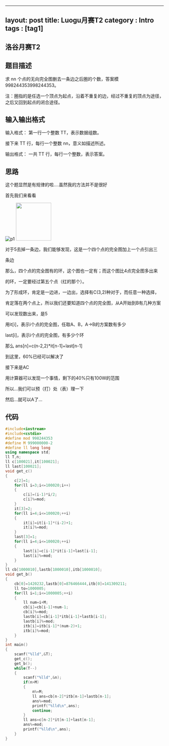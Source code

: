 
---
layout: post
title: Luogu&#x6708;&#x8D5B;T2
category : Intro 
tags : [tag1]
---


<link rel="stylesheet" href="/highlight/styles/default.css">
<script src="/highlight/highlight.pack.js"></script>
<script>hljs.initHighlightingOnLoad();</script>




## &#x6D1B;&#x8C37;&#x6708;&#x8D5B;T2



## &#x9898;&#x76EE;&#x63CF;&#x8FF0;

&#x6C42; nn &#x4E2A;&#x70B9;&#x7684;&#x65E0;&#x5411;&#x5B8C;&#x5168;&#x56FE;&#x5220;&#x53BB;&#x4E00;&#x6761;&#x8FB9;&#x4E4B;&#x540E;&#x5708;&#x7684;&#x4E2A;&#x6570;&#xFF0C;&#x7B54;&#x6848;&#x6A21; 998244353998244353&#x3002;

&#x6CE8;&#xFF1A;&#x5708;&#x6307;&#x7684;&#x662F;&#x4EFB;&#x9009;&#x4E00;&#x4E2A;&#x9876;&#x70B9;&#x4E3A;&#x8D77;&#x70B9;&#xFF0C;&#x6CBF;&#x7740;&#x4E0D;&#x91CD;&#x590D;&#x7684;&#x8FB9;&#xFF0C;&#x7ECF;&#x8FC7;&#x4E0D;&#x91CD;&#x590D;&#x7684;&#x9876;&#x70B9;&#x4E3A;&#x9014;&#x5F84;&#xFF0C;&#x4E4B;&#x540E;&#x53C8;&#x56DE;&#x5230;&#x8D77;&#x70B9;&#x7684;&#x95ED;&#x5408;&#x9014;&#x5F84;&#x3002;

## &#x8F93;&#x5165;&#x8F93;&#x51FA;&#x683C;&#x5F0F;

&#x8F93;&#x5165;&#x683C;&#x5F0F;&#xFF1A;
&#x7B2C;&#x4E00;&#x884C;&#x4E00;&#x4E2A;&#x6574;&#x6570; TT&#xFF0C;&#x8868;&#x793A;&#x6570;&#x636E;&#x7EC4;&#x6570;&#x3002;

&#x63A5;&#x4E0B;&#x6765; TT &#x884C;&#xFF0C;&#x6BCF;&#x884C;&#x4E00;&#x4E2A;&#x6574;&#x6570; nn&#xFF0C;&#x610F;&#x4E49;&#x5982;&#x63CF;&#x8FF0;&#x6240;&#x8FF0;&#x3002;

&#x8F93;&#x51FA;&#x683C;&#x5F0F;&#xFF1A;
&#x4E00;&#x5171; TT &#x884C;&#xFF0C;&#x6BCF;&#x884C;&#x4E00;&#x4E2A;&#x6574;&#x6570;&#xFF0C;&#x8868;&#x793A;&#x7B54;&#x6848;&#x3002;

## &#x601D;&#x8DEF;
&#x8FD9;&#x4E2A;&#x9898;&#x663E;&#x7136;&#x662F;&#x6709;&#x89C4;&#x5F8B;&#x7684;&#x5566;....&#x867D;&#x7136;&#x6211;&#x7684;&#x65B9;&#x6CD5;&#x5E76;&#x4E0D;&#x662F;&#x5F88;&#x597D;

&#x9996;&#x5148;&#x6211;&#x4EEC;&#x6765;&#x770B;&#x770B;

![p1](https://mlovtry.github.io/img/blog/p1.png)
<img src="https://mlovtry.github.io/img/blog/p1.png" width="112" height="120">

&#x5BF9;&#x4E8E;5&#x53BB;&#x6389;&#x4E00;&#x6761;&#x8FB9;&#xFF0C;&#x6211;&#x4EEC;&#x80FD;&#x591F;&#x53D1;&#x73B0;&#xFF0C;&#x8FD9;&#x662F;&#x4E00;&#x4E2A;&#x56DB;&#x4E2A;&#x70B9;&#x7684;&#x5B8C;&#x5168;&#x56FE;&#x52A0;&#x4E0A;&#x4E00;&#x4E2A;&#x70B9;&#x5F15;&#x51FA;&#x4E09;

&#x6761;&#x8FB9;

&#x90A3;&#x4E48;&#xFF0C;&#x56DB;&#x4E2A;&#x70B9;&#x7684;&#x5B8C;&#x5168;&#x56FE;&#x6709;&#x7684;&#x73AF;&#xFF0C;&#x8FD9;&#x4E2A;&#x56FE;&#x4E5F;&#x4E00;&#x5B9A;&#x6709;&#xFF1B;&#x800C;&#x8FD9;&#x4E2A;&#x56FE;&#x6BD4;4&#x70B9;&#x5B8C;&#x5168;&#x56FE;&#x591A;&#x51FA;&#x6765;

&#x7684;&#x73AF;&#xFF0C;&#x4E00;&#x5B9A;&#x8981;&#x7ECF;&#x8FC7;&#x7B2C;&#x4E94;&#x4E2A;&#x70B9;&#xFF08;&#x7EA2;&#x7684;&#x90A3;&#x4E2A;&#xFF09;&#x3002;

&#x4E3A;&#x4E86;&#x5F62;&#x6210;&#x73AF;&#xFF0C;&#x80AF;&#x5B9A;&#x662F;&#x4E00;&#x8FB9;&#x8FDB;&#xFF0C;&#x4E00;&#x8FB9;&#x51FA;&#xFF0C;&#x9009;&#x62E9;&#x6709;C(3,2)&#x79CD;&#x5BF9;&#x4E8E;&#xFF0C;&#x800C;&#x4EFB;&#x610F;&#x4E00;&#x79CD;&#x9009;&#x62E9;&#xFF0C;

&#x80AF;&#x5B9A;&#x843D;&#x5728;&#x4E24;&#x4E2A;&#x70B9;&#x4E0A;&#xFF0C;&#x6240;&#x4EE5;&#x6211;&#x4EEC;&#x8FD8;&#x8981;&#x77E5;&#x9053;&#x56DB;&#x4E2A;&#x70B9;&#x7684;&#x5B8C;&#x5168;&#x56FE;&#xFF0C;&#x4ECE;A&#x5F00;&#x59CB;&#x5230;B&#x6709;&#x51E0;&#x79CD;&#x65B9;&#x6848;

&#x53EF;&#x4EE5;&#x53D1;&#x73B0;&#x6570;&#x51FA;&#x6765;&#xFF0C;&#x662F;5

&#x7528;it[i]&#xFF0C;&#x8868;&#x793A;i&#x4E2A;&#x70B9;&#x7684;&#x5B8C;&#x5168;&#x56FE;&#xFF0C;&#x4EFB;&#x53D6;A&#x3001;B&#xFF0C;A->B&#x7684;&#x65B9;&#x6848;&#x6570;&#x6709;&#x591A;&#x5C11;

last[i]&#xFF0C;&#x8868;&#x793A;i&#x4E2A;&#x70B9;&#x7684;&#x5B8C;&#x5168;&#x56FE;&#xFF0C;&#x6709;&#x591A;&#x5C11;&#x4E2A;&#x73AF;

&#x90A3;&#x4E48; ans[n]=c(n-2,2)*it[n-1]+last[n-1]

&#x5230;&#x8FD9;&#x91CC;&#xFF0C;60%&#x5DF2;&#x7ECF;&#x53EF;&#x4EE5;&#x89E3;&#x51B3;&#x4E86;

&#x63A5;&#x4E0B;&#x6765;&#x662F;AC

&#x7528;&#x8BA1;&#x7B97;&#x5668;&#x53EF;&#x4EE5;&#x53D1;&#x73B0;&#x4E00;&#x4E2A;&#x4E8B;&#x60C5;&#xFF0C;&#x5269;&#x4E0B;&#x7684;40%&#x53EA;&#x6709;100W&#x7684;&#x8303;&#x56F4;

&#x6240;&#x4EE5;...&#x6211;&#x4EEC;&#x53EF;&#x4EE5;&#x9884;&#xFF08;&#x6253;&#xFF09;&#x5904;&#xFF08;&#x8868;&#xFF09;&#x7406;&#x4E00;&#x4E0B;

&#x7136;&#x540E;...&#x5C31;&#x53EF;&#x4EE5;A&#x4E86;...


## &#x4EE3;&#x7801;

```cpp 
#include<iostream>
#include<cstdio>
#define mod 998244353
#define M 999000000-2
#define ll long long
using namespace std;
ll T,n;
ll c[100021],it[100021];
ll last[100021];
void get_c()
{
    c[2]=1;
    for(ll i=3;i<=100020;i++)
    {
        c[i]=(i-1)*i/2;
        c[i]%=mod;
    }
    it[3]=2;
    for(ll i=4;i<=100020;++i)
    {
        it[i]=it[i-1]*(i-2)+1;
        it[i]%=mod;
    }
    last[3]=1;
    for(ll i=4;i<=100020;++i)
    {
        last[i]=c[i-1]*it[i-1]+last[i-1];
        last[i]%=mod;
    }
}
ll cb[1000010],lastb[1000010],itb[1000010];
void get_b()
{
	cb[0]=1420232,lastb[0]=876466444,itb[0]=141309211;
	ll to=1000005;
	for(ll i=1;i<=1000005;++i)
	{
		ll num=i+M;
		cb[i]=cb[i-1]+num-1;
		cb[i]%=mod;
		lastb[i]=cb[i-1]*itb[i-1]+lastb[i-1];
		lastb[i]%=mod;
		itb[i]=itb[i-1]*(num-2)+1;
		itb[i]%=mod;
	}
}
int main()
{
	scanf("%lld",&T);
	get_c();
	get_b();
	while(T--)
	{
		scanf("%lld",&n);
		if(n>M)
		{
			n%=M;
			ll ans=cb[n-2]*itb[n-1]+lastb[n-1];
			ans%=mod;
			printf("%lld\n",ans);
			continue;
		}
		ll ans=c[n-2]*it[n-1]+last[n-1];
		ans%=mod;
		printf("%lld\n",ans);
	}
}
``` 
